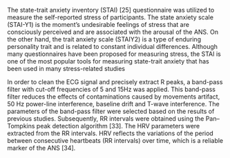 The state-trait anxiety inventory (STAI) [25] questionnaire was utilized to measure the self-reported stress of participants. The state anxiety scale (STAI-Y1) is the moment’s undesirable feelings of stress that are consciously perceived and are associated with the arousal of the ANS. On the other hand, the trait anxiety scale (STAIY2) is a type of enduring personality trait and is related to constant individual differences. Although many questionnaires have been proposed for measuring stress, the STAI is one of the most popular tools for measuring state-trait anxiety that has been used in many stress-related studies

In order to clean the ECG signal and precisely extract R peaks, a band-pass filter with cut-off frequencies of 5 and 15Hz was applied. This band-pass filter reduces the effects of contaminations caused by movements artifact, 50 Hz power-line interference, baseline drift and T-wave interference. The parameters of the band-pass filter were selected based on the results of previous studies. Subsequently, RR intervals were obtained using the Pan–Tompkins peak detection algorithm [33]. The HRV parameters were extracted from the RR intervals. HRV reflects the variations of the period between consecutive heartbeats (RR intervals) over time, which is a reliable marker of the ANS [34].